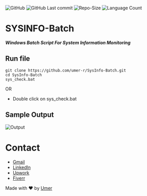 ![GitHub](https://img.shields.io/github/license/umer-r/SysInfo-Batch) ![GitHub Last commit](https://img.shields.io/github/last-commit/umer-r/SysInfo-Batch) ![Repo-Size](https://img.shields.io/github/repo-size/umer-r/SysInfo-Batch)
![Language Count](https://img.shields.io/github/languages/count/umer-r/SysInfo-Batch)
# SYSINFO-Batch

***Windows Batch Script For System Information Monitoring***

## Run file
```batch
git clone https://github.com/umer-r/SysInfo-Batch.git
cd SysInfo-Batch
sys_check.bat
```
OR

- Double click on sys_check.bat

## Sample Output

![Output](https://user-images.githubusercontent.com/83476929/206752772-fdaff8e0-2f09-4d0a-be2d-e9c19fc4ec0f.png)

# Contact

- [Gmail](mailto:russs3400@gmail.com)
- [LinkedIn](https://www.linkedin.com/in/umer-mehmood-437120214/)
- [Upwork](https://www.upwork.com/o/profiles/users/~011184505ed9059668/)
- [Fiverr](https://www.fiverr.com/hamza_rajaz)

Made with :heart: by [Umer](https://twitter.com/UmerMehmood_)
